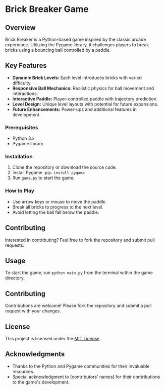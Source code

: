 # Brick Breaker Game

## Overview
Brick Breaker is a Python-based game inspired by the classic arcade experience. Utilizing the Pygame library, it challenges players to break bricks using a bouncing ball controlled by a paddle.

## Key Features
- **Dynamic Brick Levels:** Each level introduces bricks with varied difficulty.
- **Responsive Ball Mechanics:** Realistic physics for ball movement and interactions.
- **Interactive Paddle:** Player-controlled paddle with trajectory prediction.
- **Level Design:** Unique level layouts with potential for future expansions.
- **Future Enhancements:** Power-ups and additional features in development.

### Prerequisites
- Python 3.x
- Pygame library

### Installation
1. Clone the repository or download the source code.
2. Install Pygame: `pip install pygame`
3. Run `game.py` to start the game.

### How to Play
- Use arrow keys or mouse to move the paddle.
- Break all bricks to progress to the next level.
- Avoid letting the ball fall below the paddle.

## Contributing
Interested in contributing? Feel free to fork the repository and submit pull requests.

## Usage
To start the game, run `python main.py` from the terminal within the game directory.

## Contributing
Contributions are welcome! Please fork the repository and submit a pull request with your changes.

## License
This project is licensed under the [MIT License](LICENSE.md).

## Acknowledgments
- Thanks to the Python and Pygame communities for their invaluable resources.
- Special acknowledgment to [contributors' names] for their contributions to the game's development.



